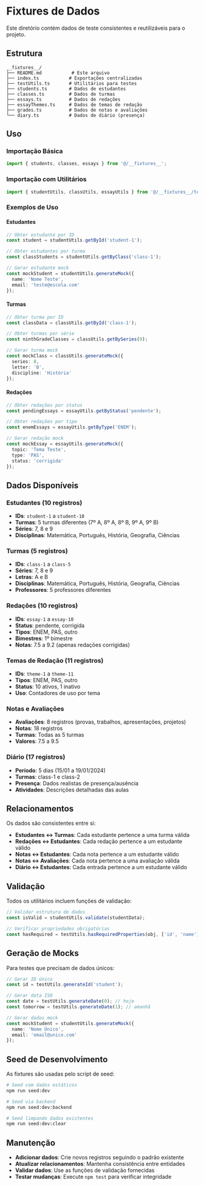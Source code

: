 # Fixtures de Dados

Este diretório contém dados de teste consistentes e reutilizáveis para o projeto.

## Estrutura

```
__fixtures__/
├── README.md           # Este arquivo
├── index.ts           # Exportações centralizadas
├── testUtils.ts       # Utilitários para testes
├── students.ts        # Dados de estudantes
├── classes.ts         # Dados de turmas
├── essays.ts          # Dados de redações
├── essayThemes.ts     # Dados de temas de redação
├── grades.ts          # Dados de notas e avaliações
└── diary.ts           # Dados de diário (presença)
```

## Uso

### Importação Básica

```typescript
import { students, classes, essays } from '@/__fixtures__';
```

### Importação com Utilitários

```typescript
import { studentUtils, classUtils, essayUtils } from '@/__fixtures__/testUtils';
```

### Exemplos de Uso

#### Estudantes

```typescript
// Obter estudante por ID
const student = studentUtils.getById('student-1');

// Obter estudantes por turma
const classStudents = studentUtils.getByClass('class-1');

// Gerar estudante mock
const mockStudent = studentUtils.generateMock({
  name: 'Nome Teste',
  email: 'teste@escola.com'
});
```

#### Turmas

```typescript
// Obter turma por ID
const classData = classUtils.getById('class-1');

// Obter turmas por série
const ninthGradeClasses = classUtils.getBySeries(9);

// Gerar turma mock
const mockClass = classUtils.generateMock({
  series: 8,
  letter: 'B',
  discipline: 'História'
});
```

#### Redações

```typescript
// Obter redações por status
const pendingEssays = essayUtils.getByStatus('pendente');

// Obter redações por tipo
const enemEssays = essayUtils.getByType('ENEM');

// Gerar redação mock
const mockEssay = essayUtils.generateMock({
  topic: 'Tema Teste',
  type: 'PAS',
  status: 'corrigida'
});
```

## Dados Disponíveis

### Estudantes (10 registros)
- **IDs**: `student-1` a `student-10`
- **Turmas**: 5 turmas diferentes (7º A, 8º A, 8º B, 9º A, 9º B)
- **Séries**: 7, 8 e 9
- **Disciplinas**: Matemática, Português, História, Geografia, Ciências

### Turmas (5 registros)
- **IDs**: `class-1` a `class-5`
- **Séries**: 7, 8 e 9
- **Letras**: A e B
- **Disciplinas**: Matemática, Português, História, Geografia, Ciências
- **Professores**: 5 professores diferentes

### Redações (10 registros)
- **IDs**: `essay-1` a `essay-10`
- **Status**: pendente, corrigida
- **Tipos**: ENEM, PAS, outro
- **Bimestres**: 1º bimestre
- **Notas**: 7.5 a 9.2 (apenas redações corrigidas)

### Temas de Redação (11 registros)
- **IDs**: `theme-1` a `theme-11`
- **Tipos**: ENEM, PAS, outro
- **Status**: 10 ativos, 1 inativo
- **Uso**: Contadores de uso por tema

### Notas e Avaliações
- **Avaliações**: 8 registros (provas, trabalhos, apresentações, projetos)
- **Notas**: 18 registros
- **Turmas**: Todas as 5 turmas
- **Valores**: 7.5 a 9.5

### Diário (17 registros)
- **Período**: 5 dias (15/01 a 19/01/2024)
- **Turmas**: class-1 e class-2
- **Presença**: Dados realistas de presença/ausência
- **Atividades**: Descrições detalhadas das aulas

## Relacionamentos

Os dados são consistentes entre si:

- **Estudantes ↔ Turmas**: Cada estudante pertence a uma turma válida
- **Redações ↔ Estudantes**: Cada redação pertence a um estudante válido
- **Notas ↔ Estudantes**: Cada nota pertence a um estudante válido
- **Notas ↔ Avaliações**: Cada nota pertence a uma avaliação válida
- **Diário ↔ Estudantes**: Cada entrada pertence a um estudante válido

## Validação

Todos os utilitários incluem funções de validação:

```typescript
// Validar estrutura de dados
const isValid = studentUtils.validate(studentData);

// Verificar propriedades obrigatórias
const hasRequired = testUtils.hasRequiredProperties(obj, ['id', 'name']);
```

## Geração de Mocks

Para testes que precisam de dados únicos:

```typescript
// Gerar ID único
const id = testUtils.generateId('student');

// Gerar data ISO
const date = testUtils.generateDate(0); // hoje
const tomorrow = testUtils.generateDate(1); // amanhã

// Gerar dados mock
const mockStudent = studentUtils.generateMock({
  name: 'Nome Único',
  email: 'email@unico.com'
});
```

## Seed de Desenvolvimento

As fixtures são usadas pelo script de seed:

```bash
# Seed com dados estáticos
npm run seed:dev

# Seed via backend
npm run seed:dev:backend

# Seed limpando dados existentes
npm run seed:dev:clear
```

## Manutenção

- **Adicionar dados**: Crie novos registros seguindo o padrão existente
- **Atualizar relacionamentos**: Mantenha consistência entre entidades
- **Validar dados**: Use as funções de validação fornecidas
- **Testar mudanças**: Execute `npm test` para verificar integridade
